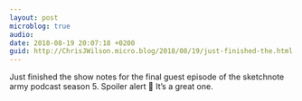 ```yaml
---
layout: post
microblog: true
audio: 
date: 2018-08-19 20:07:18 +0200
guid: http://ChrisJWilson.micro.blog/2018/08/19/just-finished-the.html
---
```

Just finished the show notes for the final guest episode of the sketchnote army podcast season 5. Spoiler alert 🚨 It’s a great one. 
